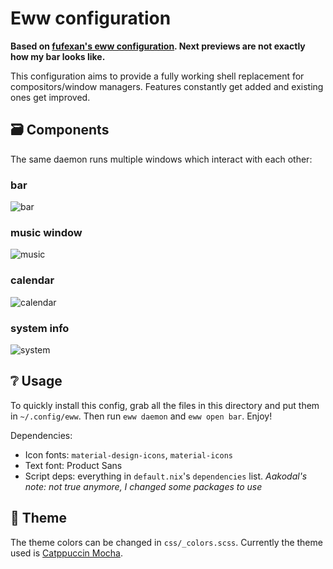 # Eww configuration

**Based on [fufexan's eww configuration](https://github.com/fufexan/dotfiles/tree/main/home/programs/eww). Next previews are not exactly how my bar looks like.**

This configuration aims to provide a fully working shell replacement for
compositors/window managers. Features constantly get added and existing ones
get improved.

## 🗃️  Components

The same daemon runs multiple windows which interact with each other:

### bar

![bar](https://user-images.githubusercontent.com/36706276/192146060-9913d571-abee-4683-9f77-ea1951680cc1.gif)

### music window

![music](https://user-images.githubusercontent.com/36706276/192146077-f8da4691-9a0c-487f-9805-3fd4d55551e9.gif)

### calendar

![calendar](https://user-images.githubusercontent.com/36706276/204923748-f5c7db3a-5000-40cf-ba41-cd2d5f14146a.png)

### system info

![system](https://user-images.githubusercontent.com/36706276/204923681-13c6e1d6-45e8-4f23-aec9-dcd8b96203da.png)

## ❔ Usage

To quickly install this config, grab all the files in this directory and put
them in `~/.config/eww`. Then run `eww daemon` and `eww open bar`. Enjoy!

Dependencies:
- Icon fonts: `material-design-icons`, `material-icons`
- Text font: Product Sans
- Script deps: everything in `default.nix`'s `dependencies` list. *Aakodal's note: not true anymore, I changed some packages to use*

## 🎨 Theme

The theme colors can be changed in `css/_colors.scss`. Currently the theme used
is [Catppuccin Mocha](https://github.com/catppuccin/catppuccin).
